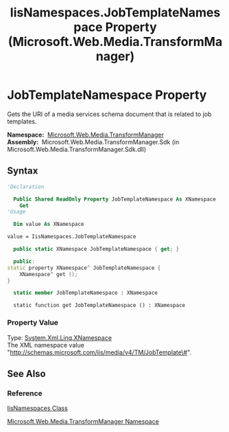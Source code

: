 ﻿---
title: IisNamespaces.JobTemplateNamespace Property (Microsoft.Web.Media.TransformManager)
TOCTitle: JobTemplateNamespace Property
ms:assetid: P:Microsoft.Web.Media.TransformManager.IisNamespaces.JobTemplateNamespace
ms:mtpsurl: https://msdn.microsoft.com/en-us/library/microsoft.web.media.transformmanager.iisnamespaces.jobtemplatenamespace(v=VS.90)
ms:contentKeyID: 35520971
ms.date: 06/14/2012
mtps_version: v=VS.90
f1_keywords:
- Microsoft.Web.Media.TransformManager.IisNamespaces.JobTemplateNamespace
- Microsoft.Web.Media.TransformManager.IisNamespaces.get_JobTemplateNamespace
dev_langs:
- csharp
- jscript
- vb
- FSharp
- cpp
api_location:
- Microsoft.Web.Media.TransformManager.Sdk.dll
api_name:
- Microsoft.Web.Media.TransformManager.IisNamespaces.get_JobTemplateNamespace
- Microsoft.Web.Media.TransformManager.IisNamespaces.JobTemplateNamespace
api_type:
- Managed
topic_type:
- apiref
- kbSyntax
product_family_name: VS
ROBOTS: INDEX,FOLLOW
---

# JobTemplateNamespace Property

Gets the URI of a media services schema document that is related to job templates.

**Namespace:**  [Microsoft.Web.Media.TransformManager](microsoft-web-media-transformmanager-namespace.md)  
**Assembly:**  Microsoft.Web.Media.TransformManager.Sdk (in Microsoft.Web.Media.TransformManager.Sdk.dll)

## Syntax

```vb
'Declaration

  Public Shared ReadOnly Property JobTemplateNamespace As XNamespace
    Get
'Usage

  Dim value As XNamespace

value = IisNamespaces.JobTemplateNamespace
```

```csharp
  public static XNamespace JobTemplateNamespace { get; }
```

```cpp
  public:
static property XNamespace^ JobTemplateNamespace {
    XNamespace^ get ();
}
```

``` fsharp
  static member JobTemplateNamespace : XNamespace
```

```jscript
  static function get JobTemplateNamespace () : XNamespace
```

### Property Value

Type: [System.Xml.Linq.XNamespace](https://msdn.microsoft.com/library/bb291898)  
The XML namespace value "http://schemas.microsoft.com/iis/media/v4/TM/JobTemplate\#".  

## See Also

### Reference

[IisNamespaces Class](iisnamespaces-class-microsoft-web-media-transformmanager.md)

[Microsoft.Web.Media.TransformManager Namespace](microsoft-web-media-transformmanager-namespace.md)

